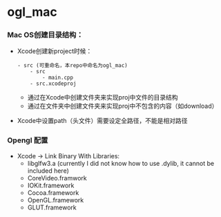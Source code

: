 # ogl_mac

### Mac OS创建目录结构：
* Xcode创建新project时候：
    ```
    - src (可重命名，本repo中命名为ogl_mac)
        - src
            - main.cpp
        - src.xcodeproj
    ```
    - 通过在Xcode中创建文件夹来实现proj中文件的目录结构
    - 通过在文件夹中创建文件夹来实现proj中不包含的内容（如download）

* Xcode中设置path（头文件）需要设定全路径，不能是相对路径

### Opengl 配置
- Xcode -> Link Binary With Libraries:
    * libglfw3.a (currently I did not know how to use .dylib, it cannot be included here)
    * CoreVideo.framwork
    * IOKit.framework
    * Cocoa.framework
    * OpenGL.framework
    * GLUT.framework